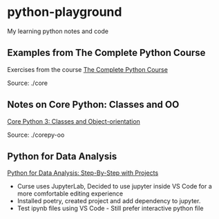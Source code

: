 # python-playground
My learning python notes and code

## Examples from The Complete Python Course

Exercises from the course [The Complete Python Course](https://learning.oreilly.com/videos/the-complete-python/9781839217289/)

Source: ./core

## Notes on Core Python: Classes and OO
[Core Python 3: Classes and Object-orientation](https://app.pluralsight.com/library/courses/core-python-classes-object-orientation/table-of-contents)

Source: ./corepy-oo

## Python for Data Analysis

[Python for Data Analysis: Step-By-Step with Projects](https://learning.oreilly.com/videos/python-for-data/9781803243979/)

* Curse uses JupyterLab, Decided to use jupyter inside VS Code for a more comfortable editing experience 
* Installed poetry, created project and add dependency to jupyter. 
* Test ipynb files using VS Code - Still prefer interactive python file
